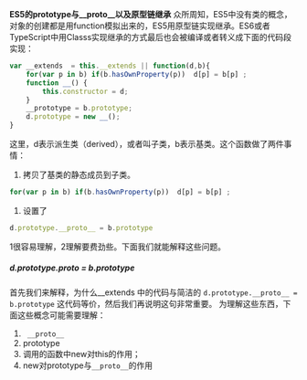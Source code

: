 **ES5的prototype与__proto__以及原型链继承**
众所周知，ES5中没有类的概念，对象的创建都是用function模拟出来的，ES5用原型链实现继承。ES6或者TypeScript中用Classs实现继承的方式最后也会被编译或者转义成下面的代码段实现：
```javascript
var __extends  = this.__extends || function(d,b){
	for(var p in b) if(b.hasOwnProperty(p))  d[p] = b[p] ;
	function __() {
		this.constructor = d;
	}
	__prototype = b.prototype;
	d.prototype = new __();
}
```
这里，d表示派生类（derived），或者叫子类，b表示基类。这个函数做了两件事情：
1. 拷贝了基类的静态成员到子类。
```javascript
for(var p in b) if(b.hasOwnProperty(p))  d[p] = b[p] ;
```
1. 设置了
```javascript
d.prototype.__proto__ = b.prototype
```

1很容易理解，2理解要费劲些。下面我们就能解释这些问题。
##### d.prototype.__proto__ = b.prototype 

首先我们来解释，为什么__extends 中的代码与简洁的 `d.prototype.__proto__ = b.prototype` 这代码等价，然后我们再说明这句非常重要。
为理解这些东西，下面这些概念可能需要理解：
1. ` __proto__`
1. prototype
1. 调用的函数中new对this的作用；
1. new对prototype与`__proto__`的作用
